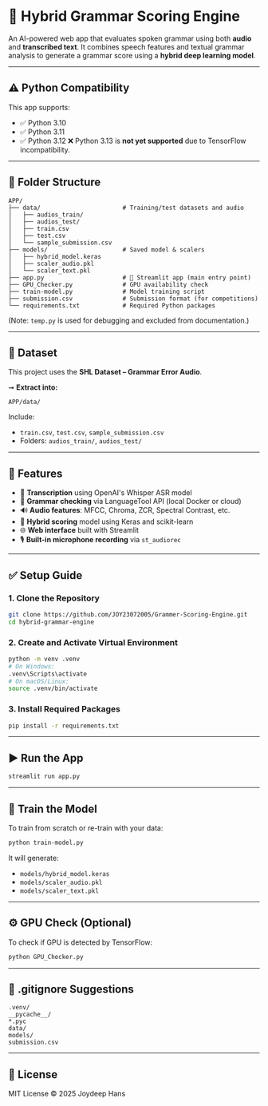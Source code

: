# 🎤 Hybrid Grammar Scoring Engine

An AI-powered web app that evaluates spoken grammar using both **audio** and **transcribed text**. It combines speech features and textual grammar analysis to generate a grammar score using a **hybrid deep learning model**.

---

## ⚠️ Python Compatibility

This app supports:

* ✅ Python 3.10
* ✅ Python 3.11
* ✅ Python 3.12
  ❌ Python 3.13 is **not yet supported** due to TensorFlow incompatibility.

---

## 📁 Folder Structure

```
APP/
├── data/                       # Training/test datasets and audio
│   ├── audios_train/
│   ├── audios_test/
│   ├── train.csv
│   ├── test.csv
│   └── sample_submission.csv
├── models/                     # Saved model & scalers
│   ├── hybrid_model.keras
│   ├── scaler_audio.pkl
│   └── scaler_text.pkl
├── app.py                      # 🔹 Streamlit app (main entry point)
├── GPU_Checker.py              # GPU availability check
├── train-model.py              # Model training script
├── submission.csv              # Submission format (for competitions)
└── requirements.txt            # Required Python packages
```

(Note: `temp.py` is used for debugging and excluded from documentation.)

---

## 🔗 Dataset

This project uses the **SHL Dataset – Grammar Error Audio**.

➞ **Extract into:**

```
APP/data/
```

Include:

* `train.csv`, `test.csv`, `sample_submission.csv`
* Folders: `audios_train/`, `audios_test/`

---

## 🚀 Features

* 🧠 **Transcription** using OpenAI's Whisper ASR model
* 📖 **Grammar checking** via LanguageTool API (local Docker or cloud)
* 🔊 **Audio features**: MFCC, Chroma, ZCR, Spectral Contrast, etc.
* 🧲 **Hybrid scoring** model using Keras and scikit-learn
* 🌐 **Web interface** built with Streamlit
* 🎙️ **Built-in microphone recording** via `st_audiorec`

---

## ✅ Setup Guide

### 1. Clone the Repository

```bash
git clone https://github.com/JOY23072005/Grammer-Scoring-Engine.git
cd hybrid-grammar-engine
```

### 2. Create and Activate Virtual Environment

```bash
python -m venv .venv
# On Windows:
.venv\Scripts\activate
# On macOS/Linux:
source .venv/bin/activate
```

### 3. Install Required Packages

```bash
pip install -r requirements.txt
```

---

## ▶️ Run the App

```bash
streamlit run app.py
```

---

## 🧠 Train the Model

To train from scratch or re-train with your data:

```bash
python train-model.py
```

It will generate:

* `models/hybrid_model.keras`
* `models/scaler_audio.pkl`
* `models/scaler_text.pkl`

---

## ⚙️ GPU Check (Optional)

To check if GPU is detected by TensorFlow:

```bash
python GPU_Checker.py
```

---

## 📜 .gitignore Suggestions

```gitignore
.venv/
__pycache__/
*.pyc
data/
models/
submission.csv
```

---

## 📜 License

MIT License © 2025 Joydeep Hans
